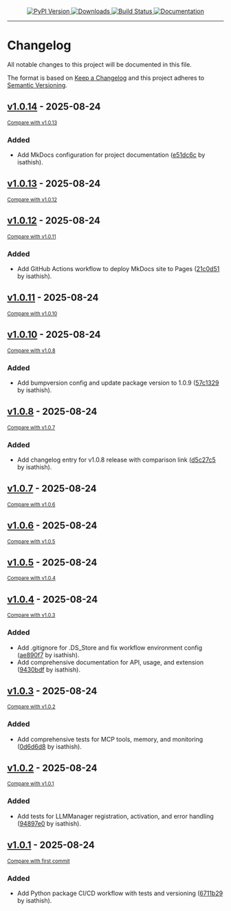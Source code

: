 <!-- PROJECT LOGO -->
<br />
<div align="center">
  <a href="https://isathish.github.io/agenticaiframework/">
    <img src="https://img.shields.io/pypi/v/agenticaiframework?color=blue&label=PyPI%20Version&logo=python&logoColor=white" alt="PyPI Version">
  </a>
  <a href="https://pypi.org/project/agenticaiframework/">
    <img src="https://img.shields.io/pypi/dm/agenticaiframework?color=green&label=Downloads&logo=python&logoColor=white" alt="Downloads">
  </a>
  <a href="https://github.com/isathish/agenticaiframework/actions">
    <img src="https://img.shields.io/github/actions/workflow/status/isathish/agenticaiframework/python-package.yml?branch=main&label=Build&logo=github" alt="Build Status">
  </a>
  <a href="https://isathish.github.io/agenticaiframework/">
    <img src="https://img.shields.io/badge/Documentation-Online-blue?logo=readthedocs&logoColor=white" alt="Documentation">
  </a>
</div>

---
# Changelog

All notable changes to this project will be documented in this file.

The format is based on [Keep a Changelog](http://keepachangelog.com/en/1.0.0/)
and this project adheres to [Semantic Versioning](http://semver.org/spec/v2.0.0.html).

<!-- insertion marker -->
## [v1.0.14](https://github.com/isathish/agenticaiframeworkframework/releases/tag/v1.0.14) - 2025-08-24

<small>[Compare with v1.0.13](https://github.com/isathish/agenticaiframeworkframework/compare/v1.0.13...v1.0.14)</small>

### Added

- Add MkDocs configuration for project documentation ([e51dc6c](https://github.com/isathish/agenticaiframeworkframework/commit/e51dc6c5069832f08f4fb02f8f32b39d5ccf71f3) by isathish).

## [v1.0.13](https://github.com/isathish/agenticaiframeworkframework/releases/tag/v1.0.13) - 2025-08-24

<small>[Compare with v1.0.12](https://github.com/isathish/agenticaiframeworkframework/compare/v1.0.12...v1.0.13)</small>

## [v1.0.12](https://github.com/isathish/agenticaiframeworkframework/releases/tag/v1.0.12) - 2025-08-24

<small>[Compare with v1.0.11](https://github.com/isathish/agenticaiframeworkframework/compare/v1.0.11...v1.0.12)</small>

### Added

- Add GitHub Actions workflow to deploy MkDocs site to Pages ([21c0d51](https://github.com/isathish/agenticaiframeworkframework/commit/21c0d516f0b3834d612e237b2e17afefa7a551d0) by isathish).

## [v1.0.11](https://github.com/isathish/agenticaiframeworkframework/releases/tag/v1.0.11) - 2025-08-24

<small>[Compare with v1.0.10](https://github.com/isathish/agenticaiframeworkframework/compare/v1.0.10...v1.0.11)</small>

## [v1.0.10](https://github.com/isathish/agenticaiframeworkframework/releases/tag/v1.0.10) - 2025-08-24

<small>[Compare with v1.0.8](https://github.com/isathish/agenticaiframeworkframework/compare/v1.0.8...v1.0.10)</small>

### Added

- Add bumpversion config and update package version to 1.0.9 ([57c1329](https://github.com/isathish/agenticaiframeworkframework/commit/57c13298efeecad166ce373b0bd0ce2eff063bef) by isathish).

## [v1.0.8](https://github.com/isathish/agenticaiframeworkframework/releases/tag/v1.0.8) - 2025-08-24

<small>[Compare with v1.0.7](https://github.com/isathish/agenticaiframeworkframework/compare/v1.0.7...v1.0.8)</small>

### Added

- Add changelog entry for v1.0.8 release with comparison link ([d5c27c5](https://github.com/isathish/agenticaiframeworkframework/commit/d5c27c580081c55a3560dfd0c871c549814af412) by isathish).

## [v1.0.7](https://github.com/isathish/agenticaiframeworkframework/releases/tag/v1.0.7) - 2025-08-24

<small>[Compare with v1.0.6](https://github.com/isathish/agenticaiframeworkframework/compare/v1.0.6...v1.0.7)</small>

## [v1.0.6](https://github.com/isathish/agenticaiframeworkframework/releases/tag/v1.0.6) - 2025-08-24

<small>[Compare with v1.0.5](https://github.com/isathish/agenticaiframeworkframework/compare/v1.0.5...v1.0.6)</small>

## [v1.0.5](https://github.com/isathish/agenticaiframeworkframework/releases/tag/v1.0.5) - 2025-08-24

<small>[Compare with v1.0.4](https://github.com/isathish/agenticaiframeworkframework/compare/v1.0.4...v1.0.5)</small>

## [v1.0.4](https://github.com/isathish/agenticaiframeworkframework/releases/tag/v1.0.4) - 2025-08-24

<small>[Compare with v1.0.3](https://github.com/isathish/agenticaiframeworkframework/compare/v1.0.3...v1.0.4)</small>

### Added

- Add .gitignore for .DS_Store and fix workflow environment config ([ae890f7](https://github.com/isathish/agenticaiframeworkframework/commit/ae890f72d15a21c547a65bb472446e86be86bbb6) by isathish).
- Add comprehensive documentation for API, usage, and extension ([9430bdf](https://github.com/isathish/agenticaiframeworkframework/commit/9430bdf8a113fe3d8538c02c0c86be90475ffbdf) by isathish).

## [v1.0.3](https://github.com/isathish/agenticaiframeworkframework/releases/tag/v1.0.3) - 2025-08-24

<small>[Compare with v1.0.2](https://github.com/isathish/agenticaiframeworkframework/compare/v1.0.2...v1.0.3)</small>

### Added

- Add comprehensive tests for MCP tools, memory, and monitoring ([0d6d6d8](https://github.com/isathish/agenticaiframeworkframework/commit/0d6d6d8bc37d9af69252b5d415af6afa24040559) by isathish).

## [v1.0.2](https://github.com/isathish/agenticaiframeworkframework/releases/tag/v1.0.2) - 2025-08-24

<small>[Compare with v1.0.1](https://github.com/isathish/agenticaiframeworkframework/compare/v1.0.1...v1.0.2)</small>

### Added

- Add tests for LLMManager registration, activation, and error handling ([94897e0](https://github.com/isathish/agenticaiframeworkframework/commit/94897e0d46d8f62ef0b36133a80614022c41d349) by isathish).

## [v1.0.1](https://github.com/isathish/agenticaiframeworkframework/releases/tag/v1.0.1) - 2025-08-24

<small>[Compare with first commit](https://github.com/isathish/agenticaiframeworkframework/compare/1fa86b2572073d291d09f564e315874a033a42b9...v1.0.1)</small>

### Added

- Add Python package CI/CD workflow with tests and versioning ([6711b29](https://github.com/isathish/agenticaiframeworkframework/commit/6711b2956af70b7c7e813d1f033a744b70f5732b) by isathish).

